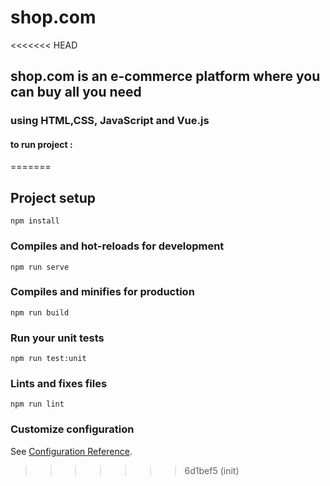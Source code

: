 # shop.com
<<<<<<< HEAD
## shop.com is an e-commerce platform where you can buy all you need
### using HTML,CSS, JavaScript and Vue.js
#### to run project : 

=======

## Project setup
```
npm install
```

### Compiles and hot-reloads for development
```
npm run serve
```

### Compiles and minifies for production
```
npm run build
```

### Run your unit tests
```
npm run test:unit
```

### Lints and fixes files
```
npm run lint
```

### Customize configuration
See [Configuration Reference](https://cli.vuejs.org/config/).
>>>>>>> 6d1bef5 (init)
